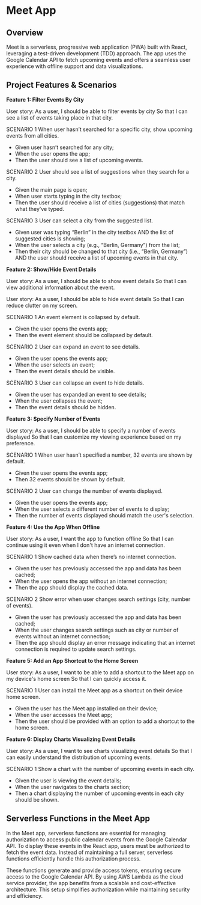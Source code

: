 # Meet App

## Overview

Meet is a serverless, progressive web application (PWA) built with React, leveraging a test-driven development (TDD) approach. The app uses the Google Calendar API to fetch upcoming events and offers a seamless user experience with offline support and data visualizations.

## Project Features & Scenarios

**Feature 1: Filter Events By City**

User story:
As a user,
I should be able to filter events by city
So that I can see a list of events taking place in that city.

SCENARIO 1
When user hasn’t searched for a specific city, show upcoming events from all cities.

- Given user hasn’t searched for any city;
- When the user opens the app;
- Then the user should see a list of upcoming events.

SCENARIO 2
User should see a list of suggestions when they search for a city.

- Given the main page is open;
- When user starts typing in the city textbox;
- Then the user should receive a list of cities (suggestions) that match what they’ve typed.

SCENARIO 3
User can select a city from the suggested list.

- Given user was typing “Berlin” in the city textbox AND the list of suggested cities is showing;
- When the user selects a city (e.g., “Berlin, Germany”) from the list;
- Then their city should be changed to that city (i.e., “Berlin, Germany”) AND the user should receive a list of upcoming events in that city.

**Feature 2: Show/Hide Event Details**

User story:
As a user,
I should be able to show event details
So that I can view additional information about the event.

User story:
As a user,
I should be able to hide event details
So that I can reduce clutter on my screen.

SCENARIO 1
An event element is collapsed by default.

- Given the user opens the events app;
- Then the event element should be collapsed by default.

SCENARIO 2
User can expand an event to see details.

- Given the user opens the events app;
- When the user selects an event;
- Then the event details should be visible.

SCENARIO 3
User can collapse an event to hide details.

- Given the user has expanded an event to see details;
- When the user collapses the event;
- Then the event details should be hidden.

**Feature 3: Specify Number of Events**

User story:
As a user,
I should be able to specify a number of events displayed
So that I can customize my viewing experience based on my preference.

SCENARIO 1
When user hasn’t specified a number, 32 events are shown by default.

- Given the user opens the events app;
- Then 32 events should be shown by default.

SCENARIO 2
User can change the number of events displayed.

- Given the user opens the events app;
- When the user selects a different number of events to display;
- Then the number of events displayed should match the user's selection.

**Feature 4: Use the App When Offline**

User story:
As a user,
I want the app to function offline
So that I can continue using it even when I don't have an internet connection.

SCENARIO 1
Show cached data when there’s no internet connection.

- Given the user has previously accessed the app and data has been cached;
- When the user opens the app without an internet connection;
- Then the app should display the cached data.

SCENARIO 2
Show error when user changes search settings (city, number of events).

- Given the user has previously accessed the app and data has been cached;
- When the user changes search settings such as city or number of events without an internet connection;
- Then the app should display an error message indicating that an internet connection is required to update search settings.

**Feature 5: Add an App Shortcut to the Home Screen**

User story:
As a user,
I want to be able to add a shortcut to the Meet app on my device's home screen
So that I can quickly access it.

SCENARIO 1
User can install the Meet app as a shortcut on their device home screen.

- Given the user has the Meet app installed on their device;
- When the user accesses the Meet app;
- Then the user should be provided with an option to add a shortcut to the home screen.

**Feature 6: Display Charts Visualizing Event Details**

User story:
As a user,
I want to see charts visualizing event details
So that I can easily understand the distribution of upcoming events.

SCENARIO 1
Show a chart with the number of upcoming events in each city.

- Given the user is viewing the event details;
- When the user navigates to the charts section;
- Then a chart displaying the number of upcoming events in each city should be shown.

## Serverless Functions in the Meet App

In the Meet app, serverless functions are essential for managing authorization to access public calendar events from the Google Calendar API. To display these events in the React app, users must be authorized to fetch the event data. Instead of maintaining a full server, serverless functions efficiently handle this authorization process.

These functions generate and provide access tokens, ensuring secure access to the Google Calendar API. By using AWS Lambda as the cloud service provider, the app benefits from a scalable and cost-effective architecture. This setup simplifies authorization while maintaining security and efficiency.
